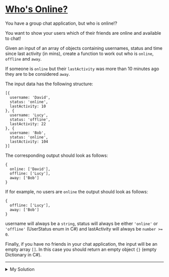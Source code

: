 # [Who's Online?](https://www.codewars.com/kata/5b6375f707a2664ada00002a)

You have a group chat application, but who is online!?

You want to show your users which of their friends are online and available to chat!

Given an input of an array of objects containing usernames, status and time since last activity (in mins), create a
function to work out who is `online`, `offline` and `away`.

If someone is `online` but their `lastActivity` was more than 10 minutes ago they are to be considered `away`.

The input data has the following structure:

    [{
      username: 'David',
      status: 'online',
      lastActivity: 10
    }, {
      username: 'Lucy',
      status: 'offline',
      lastActivity: 22
    }, {
      username: 'Bob',
      status: 'online',
      lastActivity: 104
    }]

The corresponding output should look as follows:

    {
      online: ['David'],
      offline: ['Lucy'],
      away: ['Bob']
    }

If for example, no users are `online` the output should look as follows:

    {
      offline: ['Lucy'],
      away: ['Bob']
    }

username will always be a `string`, status will always be either `'online'` or `'offline'` (UserStatus enum in C#) and
lastActivity will always be `number >= 0`.

Finally, if you have no friends in your chat application, the input will be an empty array `[]`. In this case you should
return an empty object `{}` (empty Dictionary in C#).

---

<details><summary>My Solution</summary>

```js
const whosOnline = (friends) => {
  return friends.reduce((status, friend) => {
    if (friend.status === "offline") {
      status.offline = status.offline || [];
      status.offline.push(friend.username);
    } else if (friend.lastActivity > 10) {
      status.away = status.away || [];
      status.away.push(friend.username);
    } else {
      status.online = status.online || [];
      status.online.push(friend.username);
    }

    return status;
  }, {});
};
```

</details>
